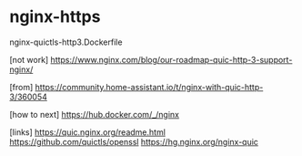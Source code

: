 # nginx-https
nginx-quictls-http3.Dockerfile


[not work]
https://www.nginx.com/blog/our-roadmap-quic-http-3-support-nginx/

[from] 
https://community.home-assistant.io/t/nginx-with-quic-http-3/360054

[how to next]
https://hub.docker.com/_/nginx

[links]
https://quic.nginx.org/readme.html
https://github.com/quictls/openssl
https://hg.nginx.org/nginx-quic
